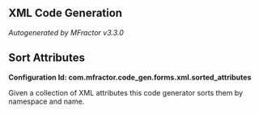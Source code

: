 ## XML Code Generation
*Autogenerated by MFractor v3.3.0*
## Sort Attributes

**Configuration Id: com.mfractor.code_gen.forms.xml.sorted_attributes**

Given a collection of XML attributes this code generator sorts them by namespace and name.


